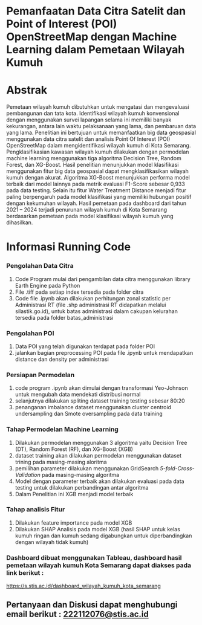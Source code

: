 # Pemanfaatan Data Citra Satelit dan Point of Interest (POI) OpenStreetMap dengan Machine Learning dalam Pemetaan Wilayah Kumuh

# Abstrak
Pemetaan wilayah kumuh dibutuhkan untuk mengatasi dan mengevaluasi pembangunan dan tata kota. Identifikasi wilayah kumuh konvensional dengan menggunakan survei lapangan selama ini memiliki banyak kekurangan, antara lain waktu pelaksanaan yang lama, dan pembaruan data yang lama. Penelitian ini bertujuan untuk memanfaatkan big data geospasial menggunakan data citra satelit dan analisis Point Of Interest (POI) OpenStreetMap dalam mengidentifikasi wilayah kumuh di Kota Semarang. Pengklasifikasian kawasan wilayah kumuh dilakukan dengan permodelan machine learning  menggunakan tiga algoritma Decision Tree, Random Forest, dan XG-Boost. Hasil penelitian menunjukkan model klasifikasi menggunakan fitur big data geospasial dapat mengklasifikasikan wilayah kumuh dengan akurat. Algoritma XG-Boost menunjukkan performa model terbaik dari model lainnya pada metrik evaluasi F1-Score sebesar 0,933 pada data testing. Selain itu fitur Water Treatment Distance menjadi fitur paling berpengaruh pada model klasifikasi yang memiliki hubungan positif dengan kekumuhan wilayah. Hasil pemetaan pada dashboard dari tahun 2021 – 2024 terjadi penurunan wilayah kumuh di Kota Semarang berdasarkan pemetaan pada model klasifikasi wilayah kumuh yang dihasilkan.

# Informasi Running Code
### Pengolahan Data Citra
1. Code Program mulai dari pengambilan data citra menggunakan library Earth Engine pada Python
2. File .tiff pada setiap index tersedia pada folder citra
3. Code file .ipynb akan dilakukan perhitungan zonal statistic per Administrasi RT (file .shp administrasi RT didapatkan melalui silastik.go.id), untuk batas administrasi dalam cakupan kelurahan tersedia pada folder batas_administrasi

### Pengolahan POI
1. Data POI yang telah digunakan terdapat pada folder POI
2. jalankan bagian preprocessing POI pada file .ipynb untuk mendapatkan distance dan density per administrasi

### Persiapan Permodelan
1. code program .ipynb akan dimulai dengan transformasi Yeo-Johnson untuk mengubah data mendekati distribusi normal
2. selanjutnya dilakukan spliting dataset training testing sebesar 80:20
3. penanganan imbalance dataset menggunakan cluster centroid undersampling dan Smote oversampling pada data training

### Tahap Permodelan Machine Learning
1. Dilakukan permodelan menggunakan 3 algoritma yaitu Decision Tree (DT), Random Forest (RF), dan XG-Boost (XGB)
2. dataset training akan dilakukan permodelan menggunakan dataset trining pada masing-masing aloritma
3. pemilihan parameter dilakukan menggunakan GridSearch *5-fold-Cross-Validation* pada masing-masing algoritma
4. Model dengan parameter terbaik akan dilakukan evaluasi pada data testing untuk dilakukan perbandingan antar algoritma
5. Dalam Penelitian ini XGB menjadi model terbaik

### Tahap analisis Fitur
1. Dilakukan feature importance pada model XGB
2. Dilakukan SHAP Analisis pada model XGB (hasil SHAP untuk kelas kumuh ringan dan kumuh sedang digabungkan untuk diperbandingkan dengan wilayah tidak kumuh)

### Dashboard dibuat menggunakan Tableau, dashboard hasil pemetaan wilayah kumuh Kota Semarang dapat diakses pada link berikut :
https://s.stis.ac.id/dashboard_wilayah_kumuh_kota_semarang

## Pertanyaan dan Diskusi dapat menghubungi email berikut : 222112076@stis.ac.id
